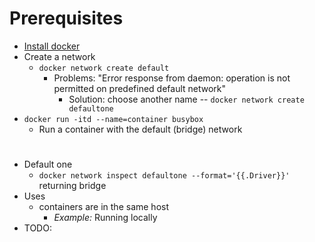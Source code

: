 # Prerequisites
* [Install docker](https://docs.docker.com/get-docker/)
* Create a network
  * `docker network create default`
    * Problems: "Error response from daemon: operation is not permitted on predefined default network"
      * Solution: choose another name -- `docker network create defaultone`
* `docker run -itd --name=container busybox`
    * Run a container with the default (bridge) network

# 
* Default one
  * `docker network inspect defaultone --format='{{.Driver}}'` returning bridge
* Uses
  * containers are in the same host
    * _Example:_ Running locally
* TODO:
